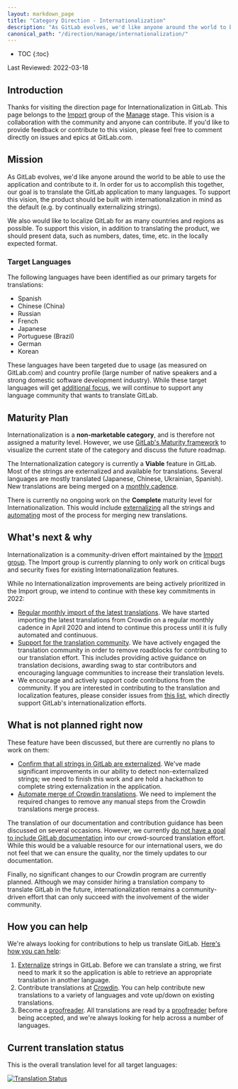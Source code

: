 ```yaml
---
layout: markdown_page
title: "Category Direction - Internationalization"
description: "As GitLab evolves, we'd like anyone around the world to be able to use the application and contribute to it. Learn more here!"
canonical_path: "/direction/manage/internationalization/"
---
```


- TOC
{:toc}

Last Reviewed: 2022-03-18

## Introduction

Thanks for visiting the direction page for Internationalization in GitLab. This page belongs to the [Import](https://about.gitlab.com/handbook/product/categories/#import-group) group of the [Manage](https://about.gitlab.com/direction/manage/) stage. This vision is a collaboration with the community and anyone can contribute. If you'd like to provide feedback or contribute to this vision, please feel free to comment directly on issues and epics at GitLab.com.

## Mission

As GitLab evolves, we'd like anyone around the world to be able to use the application and contribute to it. In order for us to accomplish this together, our goal is to translate the GitLab application to many languages. To support this vision, the product should be built with internationalization in mind as the default (e.g. by continually externalizing strings). 

We also would like to localize GitLab for as many countries and regions as possible. To support this vision, in addition to translating the product, we should present data, such as numbers, dates, time, etc. in the locally expected format.

### Target Languages
The following languages have been identified as our primary targets for translations:
* Spanish
* Chinese (China)
* Russian
* French
* Japanese
* Portuguese (Brazil)
* German
* Korean

These languages have been targeted due to usage (as measured on GitLab.com) and country profile (large number of native speakers and a strong domestic software development industry).
While these target languages will get [additional focus](https://gitlab.com/gitlab-org/manage/general-discussion/-/issues/16393), we will continue to support any language community that wants to translate GitLab.

## Maturity Plan

Internationalization is a **non-marketable category**, and is therefore not assigned a maturity level. However, we use [GitLab's Maturity framework](https://about.gitlab.com/direction/maturity/) to visualize the current state of the category and discuss the future roadmap.

The Internationalization category is currently a **Viable** feature in GitLab. Most of the strings are externalized and available for translations. Several languages are mostly translated (Japanese, Chinese, Ukrainian, Spanish). New translations are being merged on a [monthly cadence](https://gitlab.com/groups/gitlab-org/-/epics/3571).  

There is currently no ongoing work on the **Complete** maturity level for Internationalization. This would include [externalizing](https://gitlab.com/groups/gitlab-org/-/epics/4688) all the strings and [automating](https://gitlab.com/gitlab-org/gitlab/-/issues/19896) most of the process for merging new translations.

## What's next & why

Internationalization is a community-driven effort maintained by the [Import group](https://about.gitlab.com/handbook/product/categories/#import-group). The Import group is currently planning to only work on critical bugs and security fixes for existing Internationalization features.

While no Internationalization improvements are being actively prioritized in the Import group, we intend to continue with these key commitments in 2022:
* [Regular monthly import of the latest translations](https://gitlab.com/groups/gitlab-org/-/epics/3571). We have started importing the latest translations from Crowdin on a regular monthly cadence in April 2020 and intend to continue this process until it is fully automated and continuous.
* [Support for the translation community](https://gitlab.com/groups/gitlab-org/-/epics/2722). We have actively engaged the translation community in order to remove roadblocks for contributing to our translation effort. This includes providing active guidance on translation decisions, awarding swag to star contributors and encouraging language communities to increase their translation levels. 
* We encourage and actively support code contributions from the community. If you are interested in contributing to the translation and localization features, please consider issues from [this list](https://gitlab.com/gitlab-org/gitlab/-/issues?sort=updated_desc&state=opened&label_name[]=Category:Internationalization&label_name[]=Seeking+community+contributions), which directly support GitLab's internationalization efforts.

## What is not planned right now

These feature have been discussed, but there are currently no plans to work on them:
* [Confirm that all strings in GitLab are externalized](https://gitlab.com/groups/gitlab-org/-/epics/4298). We've made significant improvements in our ability to detect non-externalized strings; we need to finish this work and are hold a hackathon to complete string externalization in the application.
* [Automate merge of Crowdin translations](https://gitlab.com/gitlab-org/gitlab/-/issues/19896). We need to implement the required changes to remove any manual steps from the Crowdin translations merge process.

The translation of our documentation and contribution guidance has been discussed on several occasions. However, we currently [do not have a goal to include GitLab documentation](https://gitlab.com/gitlab-org/gitlab/-/issues/15471#note_214823504) into our crowd-sourced translation effort. While this would be a valuable resource for our international users, we do not feel that we can ensure the quality, nor the timely updates to our documentation. 

Finally, no significant changes to our Crowdin program are currently planned. Although we may consider hiring a translation company to translate GitLab in the future, internationalization remains a community-driven effort that can only succeed with the involvement of the wider community.

## How you can help

We're always looking for contributions to help us translate GitLab. [Here's how you can help](https://docs.gitlab.com/ee/development/i18n/#how-to-contribute):
1. [Externalize](https://docs.gitlab.com/ee/development/i18n/externalization.html) strings in GitLab. Before we can translate a string, we first need to mark it so the application is able to retrieve an appropriate translation in another language.
1. Contribute translations at [Crowdin](https://translate.gitlab.com/). You can help contribute new translations to a variety of languages and vote up/down on existing translations.
1. Become a [proofreader](https://docs.gitlab.com/ee/development/i18n/proofreader.html). All translations are read by a [proofreader](https://docs.gitlab.com/ee/development/i18n/proofreader.html) before being accepted, and we're always looking for help across a number of languages.

## Current translation status

This is the overall translation level for all target languages:

[![Translation Status](https://badges.crowdin.net/gitlab-ee/localized.svg "Current Status")](https://translate.gitlab.com/) 
